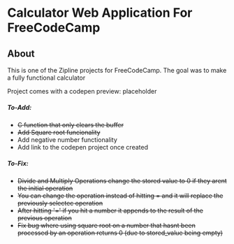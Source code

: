 # Calculator Web Application For FreeCodeCamp

## About
This is one of the Zipline projects for FreeCodeCamp. The goal was to make a fully functional calculator 

Project comes with a codepen preview: placeholder

##### To-Add:
* ~~C function that only clears the buffer~~
* ~~Add Square root funcionality~~
* Add negative number functionality
* Add link to the codepen project once created

##### To-Fix:
* ~~Divide and Multiply Operations change the stored value to 0 if they arent the initial operation~~
* ~~You can change the operation instead of hitting = and it will replace the previously selectec operation~~
* ~~After hitting '=' if you hit a number it appends to the result of the previous operation~~
* ~~Fix bug where using square root on a number that hasnt been processed by an operation returns 0 (due to stored_value being empty)~~
